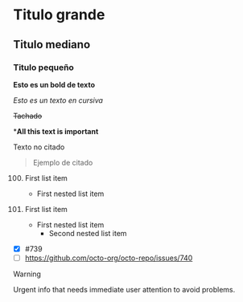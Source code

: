 # Titulo grande
## Titulo mediano
### Titulo pequeño

**Esto es un bold de texto**

_Esto es un texto en cursiva_

~~Tachado~~

***All this text is important**

Texto no citado

> Ejemplo de citado

100. First list item
     - First nested list item

100. First list item
     - First nested list item
       - Second nested list item
      
- [x] #739
- [ ] https://github.com/octo-org/octo-repo/issues/740

> [!WARNING]
> Urgent info that needs immediate user attention to avoid problems.
